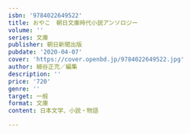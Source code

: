 ```yaml
---
isbn: '9784022649522'
title: おやこ　朝日文庫時代小説アンソロジー
volume: ''
series: 文庫
publisher: 朝日新聞出版
pubdate: '2020-04-07'
cover: 'https://cover.openbd.jp/9784022649522.jpg'
author: 細谷正充／編集
description: ''
price: '720'
genre: ''
target: 一般
format: 文庫
content: 日本文学、小説・物語

---
```


